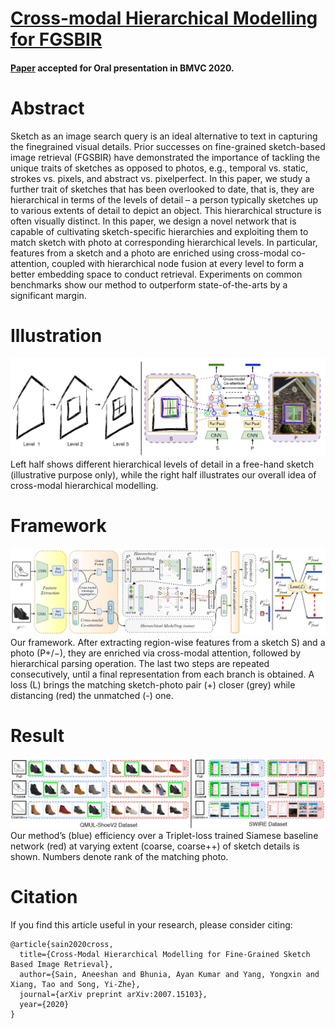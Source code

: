 # [Cross-modal Hierarchical Modelling for FGSBIR](https://aneeshan95.github.io/Cross-modal_Hierarchy_FGSBIR/)
#### [Paper](https://arxiv.org/pdf/2007.15103.pdf) accepted for Oral presentation in BMVC 2020. 

# Abstract
Sketch as an image search query is an ideal alternative to text in capturing the finegrained visual details. 
Prior successes on fine-grained sketch-based image retrieval (FGSBIR) have demonstrated the importance of tackling
the unique traits of sketches as opposed to photos, e.g., temporal vs. static, strokes vs. pixels, and abstract vs. pixelperfect.
In this paper, we study a further trait of sketches that has been overlooked to date, that is, they are hierarchical in terms of 
the levels of detail – a person typically sketches up to various extents of detail to depict an object. This hierarchical structure
is often visually distinct. In this paper, we design a novel network that is capable of cultivating sketch-specific hierarchies and
exploiting them to match sketch with photo at corresponding hierarchical levels. In particular, features from a sketch and a photo
are enriched using cross-modal co-attention, coupled with hierarchical node fusion at every level to form a better embedding space
to conduct retrieval. Experiments on common benchmarks show our method to outperform state-of-the-arts by a significant margin.

# Illustration
![](./Images/opening.jpg)
Left half shows different hierarchical levels of detail in a free-hand sketch (illustrative purpose only), while the right half 
illustrates our overall idea of cross-modal hierarchical modelling.

# Framework
![](./Images/framework.jpg)
 Our framework. After extracting region-wise features from a sketch S) and a photo (P+/−), they are enriched via cross-modal attention,
 followed by hierarchical parsing operation. The last two steps are repeated consecutively, until a final representation from each branch is obtained. 
 A loss (L) brings the matching sketch-photo pair (+) closer (grey) while distancing (red) the unmatched (-) one.

# Result 
![](./Images/retrieval.jpg)
Our method’s (blue) efficiency over a Triplet-loss trained Siamese baseline network (red) at varying extent (coarse, coarse++) of sketch details is shown. Numbers denote rank of the matching photo.

# Citation
If you find this article useful in your research, please consider citing:

```
@article{sain2020cross,
  title={Cross-Modal Hierarchical Modelling for Fine-Grained Sketch Based Image Retrieval},
  author={Sain, Aneeshan and Bhunia, Ayan Kumar and Yang, Yongxin and Xiang, Tao and Song, Yi-Zhe},
  journal={arXiv preprint arXiv:2007.15103},
  year={2020}
}
```
